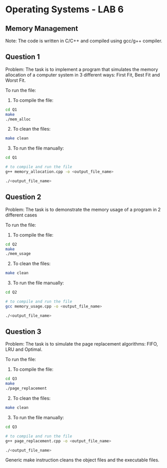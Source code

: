 # Operating Systems - LAB 6
## Memory Management

Note: The code is written in C/C++ and compiled using gcc/g++ compiler.

## Question 1
Problem: The task is to implement a program that simulates the memory allocation of a computer system in 3 different ways: First Fit, Best Fit and Worst Fit.

To run the file:
1. To compile the file:
```sh
cd Q1
make
./mem_alloc
```

2. To clean the files:
```sh
make clean
```

3. To run the file manually:
```sh
cd Q1

# to compile and run the file
g++ memory_allocation.cpp -o <output_file_name>

./<output_file_name>
```

## Question 2
Problem: The task is to demonstrate the memory usage of a program in 2 different cases

To run the file:
1. To compile the file: 

```sh
cd Q2
make
./mem_usage
```

2. To clean the files:
```sh
make clean
```

3.  To run the file manually:
```sh
cd Q2

# to compile and run the file
gcc memory_usage.cpp -o <output_file_name>

./<output_file_name>
```

## Question 3
Problem: The task is to simulate the page replacement algorithms: FIFO, LRU and Optimal.

To run the file:
1. To compile the file: 
```sh
cd Q3
make
./page_replacement
```

2. To clean the files:
```sh
make clean
```

3. To run the file manually:
```sh
cd Q3

# to compile and run the file
g++ page_replacement.cpp -o <output_file_name>

./<output_file_name>
```

Generic make instruction cleans the object files and the executable files.